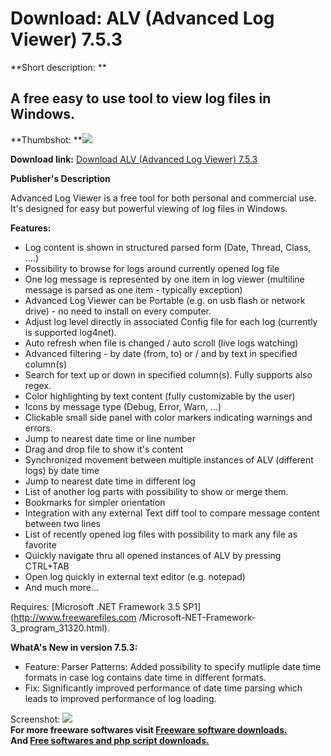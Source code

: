 # Download: ALV (Advanced Log Viewer) 7.5.3

**Short description: **

## A free easy to use tool to view log files in Windows.

  
**Thumbshot: **![](http://www.freewarefiles.com/screenshot/alv6_md.jpg)   
  
**Download link:** [Download ALV (Advanced Log Viewer) 7.5.3](http://freesoftwares.boysofts.com/ALV-Advanced-Log-Viewer_program_80185.html)  
  

**Publisher's Description**  
  

Advanced Log Viewer is a free tool for both personal and commercial use. It's
designed for easy but powerful viewing of log files in Windows.

**Features:**

  * Log content is shown in structured parsed form (Date, Thread, Class, ....) 
  * Possibility to browse for logs around currently opened log file 
  * One log message is represented by one item in log viewer (multiline message is parsed as one item - typically exception) 
  * Advanced Log Viewer can be Portable (e.g. on usb flash or network drive) - no need to install on every computer. 
  * Adjust log level directly in associated Config file for each log (currently is supported log4net). 
  * Auto refresh when file is changed / auto scroll (live logs watching) 
  * Advanced filtering - by date (from, to) or / and by text in specified column(s) 
  * Search for text up or down in specified column(s). Fully supports also regex. 
  * Color highlighting by text content (fully customizable by the user) 
  * Icons by message type (Debug, Error, Warn, ...) 
  * Clickable small side panel with color markers indicating warnings and errors. 
  * Jump to nearest date time or line number 
  * Drag and drop file to show it's content 
  * Synchronized movement between multiple instances of ALV (different logs) by date time 
  * Jump to nearest date time in different log 
  * List of another log parts with possibility to show or merge them. 
  * Bookmarks for simpler orientation 
  * Integration with any external Text diff tool to compare message content between two lines 
  * List of recently opened log files with possibility to mark any file as favorite 
  * Quickly navigate thru all opened instances of ALV by pressing CTRL+TAB 
  * Open log quickly in external text editor (e.g. notepad) 
  * And much more... 

Requires: [Microsoft .NET Framework 3.5 SP1](http://www.freewarefiles.com
/Microsoft-NET-Framework-3_program_31320.html).

**WhatA's New in version 7.5.3:**

  * Feature: Parser Patterns: Added possibility to specify mutliple date time formats in case log contains date time in different formats. 
  * Fix: Significantly improved performance of date time parsing which leads to improved performance of log loading. 

  
  
Screenshot: ![](http://www.freewarefiles.com/screenshot/alv6.jpg)  
**For more freeware softwares visit [Freeware software downloads.](http://freesoftwares.boysofts.com/)**   
**And [Free softwares and php script downloads.](http://www.boysofts.com/)**

